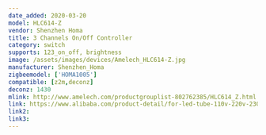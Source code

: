 ```yaml
---
date_added: 2020-03-20
model: HLC614-Z
vendor: Shenzhen Homa 
title: 3 Channels On/Off Controller
category: switch
supports: 123_on_off, brightness
image: /assets/images/devices/Amelech_HLC614-Z.jpg
manufacturer: Shenzhen_Homa
zigbeemodel: ['HOMA1005']
compatible: [z2m,deconz]
deconz: 1430
mlink: http://www.amelech.com/productgrouplist-802762385/HLC614_Z.html
link: https://www.alibaba.com/product-detail/for-led-tube-110v-220v-230v_60673591653.html
link2: 
link3: 
---
```

